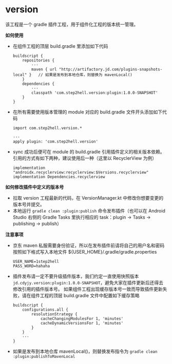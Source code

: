 # version

该工程是一个 gradle 插件工程，用于组件化工程的版本统一管理。

**如何使用**
+ 在组件工程的顶层 build.gradle 里添加如下代码
    ```
    buildscript {
        repositories {
            ···
            maven { url "http://artifactory.jd.com/plugins-snapshots-local" }   // 如果是发布到本地仓库，则替换为 mavenLocal()
        }
        dependencies {
            ···
            classpath 'com.step2hell.version:plugin:1.0.0-SNAPSHOT'
        }
    }
    ```
+ 在所有需要使用版本管理的 module 对应的 build.gradle 文件开头添加如下代码
    ```
    import com.step2hell.version.*

    ···
    apply plugin: 'com.step2hell.version'
    ```
+ sync 成功后便可在 module 的 build.gradle 引用插件定义的相关版本依赖。引用的方式有如下两种，建议使用后一种（这里以 RecyclerView 为例）
    ```
    implementation "androidx.recyclerview:recyclerview:$Versions.recyclerview"
    implementation Dependencies.recyclerview
    ```

**如何修改插件中定义的版本号**
+ 拉取 version 工程最新的代码，在 VersionManager.kt 中修改你想要变更的版本号并提交。
+ 本地运行 `gradle clean :plugin:publish` 命令发布插件（也可以在 Android Studio 右侧的 Gradle Tasks 里执行相应的 task：plugin -> Tasks -> publishing -> publish）

**注意事项**
+ 京东 maven 私服需要身份验证，所以在发布插件前请将自己的用户名和密码按照如下格式写入本地文件 ${USER_HOME}/.gradle/gradle.properties
    ```
    USER_NAME=1step2hell
    PASS_WORD=hahaha
    ```
+ 插件发布请一定不要升级插件版本，我们约定一直使用快照版本 `jd.cdyjy.version:plugin:1.0.0-SNAPSHOT`，避免大家在插件更新后还得去修改引用的插件版本号。
  如果组件工程出现缓存版本号一致而导致插件更新失败，请在组件工程的顶层 build.gradle 文件中配置如下缓存策略
    ```
    buildscript {
        configurations.all {
            resolutionStrategy {
                cacheChangingModulesFor 1, 'minutes'
                cacheDynamicVersionsFor 1, 'minutes'
            }
        }
        ···
    }
    ```
+ 如果是发布到本地仓库 mavenLocal()，则替换发布指令为 `gradle clean :plugin:publishToMavenLocal`
